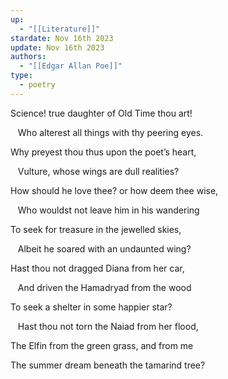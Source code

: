 ```yaml
---
up:
  - "[[Literature]]"
stardate: Nov 16th 2023
update: Nov 16th 2023
authors:
  - "[[Edgar Allan Poe]]"
type:
  - poetry
---
```


Science! true daughter of Old Time thou art!  

   Who alterest all things with thy peering eyes.  

Why preyest thou thus upon the poet’s heart,  

   Vulture, whose wings are dull realities?  

How should he love thee? or how deem thee wise,  

   Who wouldst not leave him in his wandering  

To seek for treasure in the jewelled skies,  

   Albeit he soared with an undaunted wing?  

Hast thou not dragged Diana from her car,  

   And driven the Hamadryad from the wood  

To seek a shelter in some happier star?  

   Hast thou not torn the Naiad from her flood,  

The Elfin from the green grass, and from me  

The summer dream beneath the tamarind tree?

